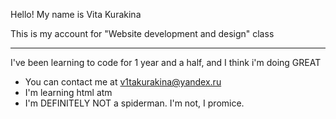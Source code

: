 [](https://user-images.githubusercontent.com/18350557/176309783-0785949b-9127-417c-8b55-ab5a4333674e.gif) Hello! My name is Vita Kurakina

This is my account for "Website development and design" class
<hr>

I've been learning to code for 1 year and a half, and I think i'm doing GREAT

* You can contact me at [v1takurakina@yandex.ru](mailto:v1takurakina@yandex.ru)
* I'm learning html atm
* I'm DEFINITELY NOT a spiderman. I'm not, I promice.
